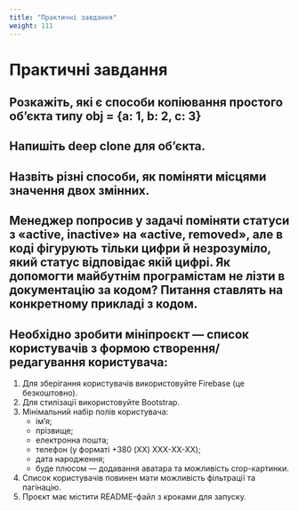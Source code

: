 ```yaml
---
title: "Практичні завдання"
weight: 111
---
```


# Практичні завдання

## Розкажіть, які є способи копіювання простого об’єкта типу obj = {a: 1, b: 2, c: 3}

## Напишіть deep clone для об’єкта.

## Назвіть різні способи, як поміняти місцями значення двох змінних.

## Менеджер попросив у задачі поміняти статуси з «active, inactive» на «active, removed», але в коді фігурують тільки цифри й незрозуміло, який статус відповідає якій цифрі. Як допомогти майбутнім програмістам не лізти в документацію за кодом? Питання ставлять на конкретному прикладі з кодом.

## Необхідно зробити мініпроєкт — список користувачів з формою створення/редагування користувача:

1. Для зберігання користувачів використовуйте Firebase (це безкоштовно).
2. Для стилізації використовуйте Bootstrap.
3. Мінімальний набір полів користувача:
   * ім’я;
   * прізвище;
   * електронна пошта;
   * телефон (у форматі +380 (XX) XXX-XX-XX);
   * дата народження;
   * буде плюсом — додавання аватара та можливість crop-картинки.
4. Список користувачів повинен мати можливість фільтрації та пагінацію.
5. Проєкт має містити README-файл з кроками для запуску.